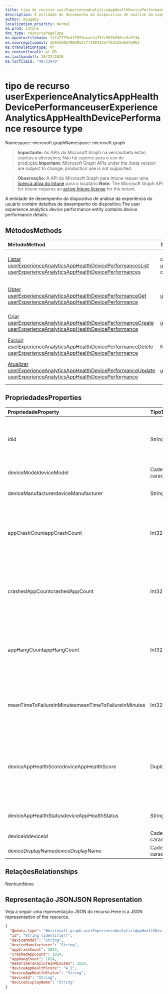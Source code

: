 ```yaml
---
title: tipo de recurso userExperienceAnalyticsAppHealthDevicePerformance
description: A entidade de desempenho do dispositivo de análise da experiência do usuário contém detalhes de desempenho do dispositivo.
author: dougeby
localization_priority: Normal
ms.prod: intune
doc_type: resourcePageType
ms.openlocfilehash: 1e7a7775edf7893aeaefa75fc507b930cc8a5234
ms.sourcegitcommit: 3b9eb50b790d952c7f350433ef7531d5e6d4b963
ms.translationtype: MT
ms.contentlocale: pt-BR
ms.lasthandoff: 10/22/2020
ms.locfileid: "48733970"
---
```

# <a name="userexperienceanalyticsapphealthdeviceperformance-resource-type"></a><span data-ttu-id="bda1f-103">tipo de recurso userExperienceAnalyticsAppHealthDevicePerformance</span><span class="sxs-lookup"><span data-stu-id="bda1f-103">userExperienceAnalyticsAppHealthDevicePerformance resource type</span></span>

<span data-ttu-id="bda1f-104">Namespace: microsoft.graph</span><span class="sxs-lookup"><span data-stu-id="bda1f-104">Namespace: microsoft.graph</span></span>

> <span data-ttu-id="bda1f-105">**Importante:** As APIs do Microsoft Graph na versão/beta estão sujeitas a alterações; Não há suporte para o uso de produção.</span><span class="sxs-lookup"><span data-stu-id="bda1f-105">**Important:** Microsoft Graph APIs under the /beta version are subject to change; production use is not supported.</span></span>

> <span data-ttu-id="bda1f-106">**Observação:** A API do Microsoft Graph para Intune requer uma [licença ativa do Intune](https://go.microsoft.com/fwlink/?linkid=839381) para o locatário.</span><span class="sxs-lookup"><span data-stu-id="bda1f-106">**Note:** The Microsoft Graph API for Intune requires an [active Intune license](https://go.microsoft.com/fwlink/?linkid=839381) for the tenant.</span></span>

<span data-ttu-id="bda1f-107">A entidade de desempenho do dispositivo de análise da experiência do usuário contém detalhes de desempenho do dispositivo.</span><span class="sxs-lookup"><span data-stu-id="bda1f-107">The user experience analytics device performance entity contains device performance details.</span></span>

## <a name="methods"></a><span data-ttu-id="bda1f-108">Métodos</span><span class="sxs-lookup"><span data-stu-id="bda1f-108">Methods</span></span>
|<span data-ttu-id="bda1f-109">Método</span><span class="sxs-lookup"><span data-stu-id="bda1f-109">Method</span></span>|<span data-ttu-id="bda1f-110">Tipo de retorno</span><span class="sxs-lookup"><span data-stu-id="bda1f-110">Return Type</span></span>|<span data-ttu-id="bda1f-111">Descrição</span><span class="sxs-lookup"><span data-stu-id="bda1f-111">Description</span></span>|
|:---|:---|:---|
|[<span data-ttu-id="bda1f-112">Listar userExperienceAnalyticsAppHealthDevicePerformances</span><span class="sxs-lookup"><span data-stu-id="bda1f-112">List userExperienceAnalyticsAppHealthDevicePerformances</span></span>](../api/intune-devices-userexperienceanalyticsapphealthdeviceperformance-list.md)|<span data-ttu-id="bda1f-113">coleção [userExperienceAnalyticsAppHealthDevicePerformance](../resources/intune-devices-userexperienceanalyticsapphealthdeviceperformance.md)</span><span class="sxs-lookup"><span data-stu-id="bda1f-113">[userExperienceAnalyticsAppHealthDevicePerformance](../resources/intune-devices-userexperienceanalyticsapphealthdeviceperformance.md) collection</span></span>|<span data-ttu-id="bda1f-114">Listar Propriedades e relações dos objetos [userExperienceAnalyticsAppHealthDevicePerformance](../resources/intune-devices-userexperienceanalyticsapphealthdeviceperformance.md) .</span><span class="sxs-lookup"><span data-stu-id="bda1f-114">List properties and relationships of the [userExperienceAnalyticsAppHealthDevicePerformance](../resources/intune-devices-userexperienceanalyticsapphealthdeviceperformance.md) objects.</span></span>|
|[<span data-ttu-id="bda1f-115">Obter userExperienceAnalyticsAppHealthDevicePerformance</span><span class="sxs-lookup"><span data-stu-id="bda1f-115">Get userExperienceAnalyticsAppHealthDevicePerformance</span></span>](../api/intune-devices-userexperienceanalyticsapphealthdeviceperformance-get.md)|[<span data-ttu-id="bda1f-116">userExperienceAnalyticsAppHealthDevicePerformance</span><span class="sxs-lookup"><span data-stu-id="bda1f-116">userExperienceAnalyticsAppHealthDevicePerformance</span></span>](../resources/intune-devices-userexperienceanalyticsapphealthdeviceperformance.md)|<span data-ttu-id="bda1f-117">Leia as propriedades e as relações do objeto [userExperienceAnalyticsAppHealthDevicePerformance](../resources/intune-devices-userexperienceanalyticsapphealthdeviceperformance.md) .</span><span class="sxs-lookup"><span data-stu-id="bda1f-117">Read properties and relationships of the [userExperienceAnalyticsAppHealthDevicePerformance](../resources/intune-devices-userexperienceanalyticsapphealthdeviceperformance.md) object.</span></span>|
|[<span data-ttu-id="bda1f-118">Criar userExperienceAnalyticsAppHealthDevicePerformance</span><span class="sxs-lookup"><span data-stu-id="bda1f-118">Create userExperienceAnalyticsAppHealthDevicePerformance</span></span>](../api/intune-devices-userexperienceanalyticsapphealthdeviceperformance-create.md)|[<span data-ttu-id="bda1f-119">userExperienceAnalyticsAppHealthDevicePerformance</span><span class="sxs-lookup"><span data-stu-id="bda1f-119">userExperienceAnalyticsAppHealthDevicePerformance</span></span>](../resources/intune-devices-userexperienceanalyticsapphealthdeviceperformance.md)|<span data-ttu-id="bda1f-120">Criar um novo objeto [userExperienceAnalyticsAppHealthDevicePerformance](../resources/intune-devices-userexperienceanalyticsapphealthdeviceperformance.md) .</span><span class="sxs-lookup"><span data-stu-id="bda1f-120">Create a new [userExperienceAnalyticsAppHealthDevicePerformance](../resources/intune-devices-userexperienceanalyticsapphealthdeviceperformance.md) object.</span></span>|
|[<span data-ttu-id="bda1f-121">Excluir userExperienceAnalyticsAppHealthDevicePerformance</span><span class="sxs-lookup"><span data-stu-id="bda1f-121">Delete userExperienceAnalyticsAppHealthDevicePerformance</span></span>](../api/intune-devices-userexperienceanalyticsapphealthdeviceperformance-delete.md)|<span data-ttu-id="bda1f-122">Nenhum</span><span class="sxs-lookup"><span data-stu-id="bda1f-122">None</span></span>|<span data-ttu-id="bda1f-123">Exclui [userExperienceAnalyticsAppHealthDevicePerformance](../resources/intune-devices-userexperienceanalyticsapphealthdeviceperformance.md).</span><span class="sxs-lookup"><span data-stu-id="bda1f-123">Deletes a [userExperienceAnalyticsAppHealthDevicePerformance](../resources/intune-devices-userexperienceanalyticsapphealthdeviceperformance.md).</span></span>|
|[<span data-ttu-id="bda1f-124">Atualizar userExperienceAnalyticsAppHealthDevicePerformance</span><span class="sxs-lookup"><span data-stu-id="bda1f-124">Update userExperienceAnalyticsAppHealthDevicePerformance</span></span>](../api/intune-devices-userexperienceanalyticsapphealthdeviceperformance-update.md)|[<span data-ttu-id="bda1f-125">userExperienceAnalyticsAppHealthDevicePerformance</span><span class="sxs-lookup"><span data-stu-id="bda1f-125">userExperienceAnalyticsAppHealthDevicePerformance</span></span>](../resources/intune-devices-userexperienceanalyticsapphealthdeviceperformance.md)|<span data-ttu-id="bda1f-126">Atualiza as propriedades de um objeto [userExperienceAnalyticsAppHealthDevicePerformance](../resources/intune-devices-userexperienceanalyticsapphealthdeviceperformance.md) .</span><span class="sxs-lookup"><span data-stu-id="bda1f-126">Update the properties of a [userExperienceAnalyticsAppHealthDevicePerformance](../resources/intune-devices-userexperienceanalyticsapphealthdeviceperformance.md) object.</span></span>|

## <a name="properties"></a><span data-ttu-id="bda1f-127">Propriedades</span><span class="sxs-lookup"><span data-stu-id="bda1f-127">Properties</span></span>
|<span data-ttu-id="bda1f-128">Propriedade</span><span class="sxs-lookup"><span data-stu-id="bda1f-128">Property</span></span>|<span data-ttu-id="bda1f-129">Tipo</span><span class="sxs-lookup"><span data-stu-id="bda1f-129">Type</span></span>|<span data-ttu-id="bda1f-130">Descrição</span><span class="sxs-lookup"><span data-stu-id="bda1f-130">Description</span></span>|
|:---|:---|:---|
|<span data-ttu-id="bda1f-131">id</span><span class="sxs-lookup"><span data-stu-id="bda1f-131">id</span></span>|<span data-ttu-id="bda1f-132">String</span><span class="sxs-lookup"><span data-stu-id="bda1f-132">String</span></span>|<span data-ttu-id="bda1f-133">O identificador exclusivo do objeto de desempenho do dispositivo de análise da experiência do usuário.</span><span class="sxs-lookup"><span data-stu-id="bda1f-133">The unique identifier of the user experience analytics device performance object.</span></span>|
|<span data-ttu-id="bda1f-134">deviceModel</span><span class="sxs-lookup"><span data-stu-id="bda1f-134">deviceModel</span></span>|<span data-ttu-id="bda1f-135">Cadeia de caracteres</span><span class="sxs-lookup"><span data-stu-id="bda1f-135">String</span></span>|<span data-ttu-id="bda1f-136">O nome do modelo do dispositivo.</span><span class="sxs-lookup"><span data-stu-id="bda1f-136">The model name of the device.</span></span>|
|<span data-ttu-id="bda1f-137">deviceManufacturer</span><span class="sxs-lookup"><span data-stu-id="bda1f-137">deviceManufacturer</span></span>|<span data-ttu-id="bda1f-138">String</span><span class="sxs-lookup"><span data-stu-id="bda1f-138">String</span></span>|<span data-ttu-id="bda1f-139">O nome do fabricante do dispositivo.</span><span class="sxs-lookup"><span data-stu-id="bda1f-139">The manufacturer name of the device.</span></span>|
|<span data-ttu-id="bda1f-140">appCrashCount</span><span class="sxs-lookup"><span data-stu-id="bda1f-140">appCrashCount</span></span>|<span data-ttu-id="bda1f-141">Int32</span><span class="sxs-lookup"><span data-stu-id="bda1f-141">Int32</span></span>|<span data-ttu-id="bda1f-142">O número de falhas do aplicativo para o dispositivo.</span><span class="sxs-lookup"><span data-stu-id="bda1f-142">The number of app crashes for the device.</span></span> <span data-ttu-id="bda1f-143">Valores válidos-2147483648 a 2147483647</span><span class="sxs-lookup"><span data-stu-id="bda1f-143">Valid values -2147483648 to 2147483647</span></span>|
|<span data-ttu-id="bda1f-144">crashedAppCount</span><span class="sxs-lookup"><span data-stu-id="bda1f-144">crashedAppCount</span></span>|<span data-ttu-id="bda1f-145">Int32</span><span class="sxs-lookup"><span data-stu-id="bda1f-145">Int32</span></span>|<span data-ttu-id="bda1f-146">O número de falhas de aplicativos distintos para o dispositivo.</span><span class="sxs-lookup"><span data-stu-id="bda1f-146">The number of distinct app crashes for the device.</span></span> <span data-ttu-id="bda1f-147">Valores válidos-2147483648 a 2147483647</span><span class="sxs-lookup"><span data-stu-id="bda1f-147">Valid values -2147483648 to 2147483647</span></span>|
|<span data-ttu-id="bda1f-148">appHangCount</span><span class="sxs-lookup"><span data-stu-id="bda1f-148">appHangCount</span></span>|<span data-ttu-id="bda1f-149">Int32</span><span class="sxs-lookup"><span data-stu-id="bda1f-149">Int32</span></span>|<span data-ttu-id="bda1f-150">O número de bloqueios de aplicativo para o dispositivo.</span><span class="sxs-lookup"><span data-stu-id="bda1f-150">The number of app hangs for the device.</span></span> <span data-ttu-id="bda1f-151">Valores válidos-2147483648 a 2147483647</span><span class="sxs-lookup"><span data-stu-id="bda1f-151">Valid values -2147483648 to 2147483647</span></span>|
|<span data-ttu-id="bda1f-152">meanTimeToFailureInMinutes</span><span class="sxs-lookup"><span data-stu-id="bda1f-152">meanTimeToFailureInMinutes</span></span>|<span data-ttu-id="bda1f-153">Int32</span><span class="sxs-lookup"><span data-stu-id="bda1f-153">Int32</span></span>|<span data-ttu-id="bda1f-154">O tempo médio de falha para o dispositivo em minutos.</span><span class="sxs-lookup"><span data-stu-id="bda1f-154">The mean time to failure for the device in minutes.</span></span> <span data-ttu-id="bda1f-155">Valores válidos-2147483648 a 2147483647</span><span class="sxs-lookup"><span data-stu-id="bda1f-155">Valid values -2147483648 to 2147483647</span></span>|
|<span data-ttu-id="bda1f-156">deviceAppHealthScore</span><span class="sxs-lookup"><span data-stu-id="bda1f-156">deviceAppHealthScore</span></span>|<span data-ttu-id="bda1f-157">Duplo</span><span class="sxs-lookup"><span data-stu-id="bda1f-157">Double</span></span>|<span data-ttu-id="bda1f-158">A pontuação de integridade do aplicativo do dispositivo.</span><span class="sxs-lookup"><span data-stu-id="bda1f-158">The app health score of the device.</span></span> <span data-ttu-id="bda1f-159">Valores válidos-1.79769313486232 E + 308 a 1.79769313486232 E + 308</span><span class="sxs-lookup"><span data-stu-id="bda1f-159">Valid values -1.79769313486232E+308 to 1.79769313486232E+308</span></span>|
|<span data-ttu-id="bda1f-160">deviceAppHealthStatus</span><span class="sxs-lookup"><span data-stu-id="bda1f-160">deviceAppHealthStatus</span></span>|<span data-ttu-id="bda1f-161">String</span><span class="sxs-lookup"><span data-stu-id="bda1f-161">String</span></span>|<span data-ttu-id="bda1f-162">O status de integridade geral do aplicativo do dispositivo.</span><span class="sxs-lookup"><span data-stu-id="bda1f-162">The overall app health status of the device.</span></span>|
|<span data-ttu-id="bda1f-163">deviceId</span><span class="sxs-lookup"><span data-stu-id="bda1f-163">deviceId</span></span>|<span data-ttu-id="bda1f-164">Cadeia de caracteres</span><span class="sxs-lookup"><span data-stu-id="bda1f-164">String</span></span>|<span data-ttu-id="bda1f-165">A ID do dispositivo.</span><span class="sxs-lookup"><span data-stu-id="bda1f-165">The id of the device.</span></span>|
|<span data-ttu-id="bda1f-166">deviceDisplayName</span><span class="sxs-lookup"><span data-stu-id="bda1f-166">deviceDisplayName</span></span>|<span data-ttu-id="bda1f-167">Cadeia de caracteres</span><span class="sxs-lookup"><span data-stu-id="bda1f-167">String</span></span>|<span data-ttu-id="bda1f-168">O nome do dispositivo.</span><span class="sxs-lookup"><span data-stu-id="bda1f-168">The name of the device.</span></span>|

## <a name="relationships"></a><span data-ttu-id="bda1f-169">Relações</span><span class="sxs-lookup"><span data-stu-id="bda1f-169">Relationships</span></span>
<span data-ttu-id="bda1f-170">Nenhum</span><span class="sxs-lookup"><span data-stu-id="bda1f-170">None</span></span>

## <a name="json-representation"></a><span data-ttu-id="bda1f-171">Representação JSON</span><span class="sxs-lookup"><span data-stu-id="bda1f-171">JSON Representation</span></span>
<span data-ttu-id="bda1f-172">Veja a seguir uma representação JSON do recurso.</span><span class="sxs-lookup"><span data-stu-id="bda1f-172">Here is a JSON representation of the resource.</span></span>
<!-- {
  "blockType": "resource",
  "keyProperty": "id",
  "@odata.type": "microsoft.graph.userExperienceAnalyticsAppHealthDevicePerformance"
}
-->
``` json
{
  "@odata.type": "#microsoft.graph.userExperienceAnalyticsAppHealthDevicePerformance",
  "id": "String (identifier)",
  "deviceModel": "String",
  "deviceManufacturer": "String",
  "appCrashCount": 1024,
  "crashedAppCount": 1024,
  "appHangCount": 1024,
  "meanTimeToFailureInMinutes": 1024,
  "deviceAppHealthScore": "4.2",
  "deviceAppHealthStatus": "String",
  "deviceId": "String",
  "deviceDisplayName": "String"
}
```






